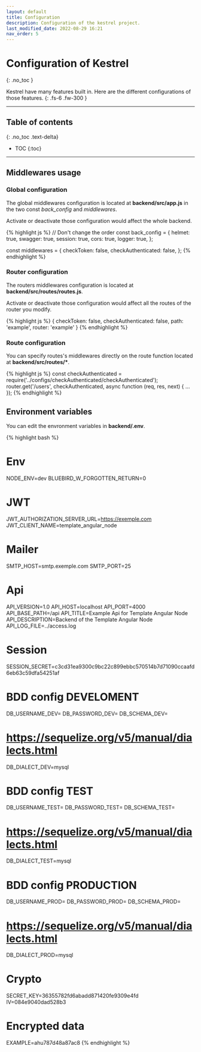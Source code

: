 ```yaml
---
layout: default
title: Configuration
description: Configuration of the kestrel project.
last_modified_date: 2022-08-29 16:21
nav_order: 5
---
```


# Configuration of Kestrel
{: .no_toc }

Kestrel have many features built in. Here are the different configurations of those features.
{: .fs-6 .fw-300 }

---

## Table of contents
{: .no_toc  .text-delta}

- TOC
{:toc}

---

## Middlewares usage

### Global configuration

The global middlewares configuration is located at **backend/src/app.js** in the two const *back_config* and *middlewares*.

Activate or deactivate those configuration would affect the whole backend.

{% highlight js %}
// Don't change the order
const back_config = {
  helmet: true,
  swagger: true,
  session: true,
  cors: true,
  logger: true,
};

const middlewares = {
  checkToken: false,
  checkAuthenticated: false,
};
{% endhighlight %}

### Router configuration

The routers middlewares configuration is located at **backend/src/routes/routes.js**.

Activate or deactivate those configuration would affect all the routes of the router you modify.

{% highlight js %}
{
  checkToken: false,
  checkAuthenticated: false,
  path: 'example',
  router: 'example'
}
{% endhighlight %}

### Route configuration

You can specify routes's middlewares directly on the route function located at **backend/src/routes/\***.

{% highlight js %}
const checkAuthenticated = require('../configs/checkAuthenticated/checkAuthenticated');
router.get('/users', checkAuthenticated, async function (req, res, next) {
    ...
});
{% endhighlight %}

## Environment variables

You can edit the envronment variables in **backend/.env**.

{% highlight bash %}
# Env
NODE_ENV=dev
BLUEBIRD_W_FORGOTTEN_RETURN=0

# JWT
JWT_AUTHORIZATION_SERVER_URL=https://exemple.com
JWT_CLIENT_NAME=template_angular_node

# Mailer
SMTP_HOST=smtp.exemple.com
SMTP_PORT=25

# Api
API_VERSION=1.0
API_HOST=localhost
API_PORT=4000
API_BASE_PATH=/api
API_TITLE=Example Api for Template Angular Node
API_DESCRIPTION=Backend of the Template Angular Node
API_LOG_FILE=../access.log

# Session
SESSION_SECRET=c3cd31ea9300c9bc22c899ebbc570514b7d71090ccaafd6eb63c59dfa54251af

# BDD config DEVELOMENT
DB_USERNAME_DEV=
DB_PASSWORD_DEV=
DB_SCHEMA_DEV=
# https://sequelize.org/v5/manual/dialects.html
DB_DIALECT_DEV=mysql

# BDD config TEST
DB_USERNAME_TEST=
DB_PASSWORD_TEST=
DB_SCHEMA_TEST=
# https://sequelize.org/v5/manual/dialects.html
DB_DIALECT_TEST=mysql

# BDD config PRODUCTION
DB_USERNAME_PROD=
DB_PASSWORD_PROD=
DB_SCHEMA_PROD=
# https://sequelize.org/v5/manual/dialects.html
DB_DIALECT_PROD=mysql

# Crypto
SECRET_KEY=36355782fd6abadd871420fe9309e4fd
IV=084e9040dad528b3

# Encrypted data
EXAMPLE=ahu787d48a87ac8
{% endhighlight %}

